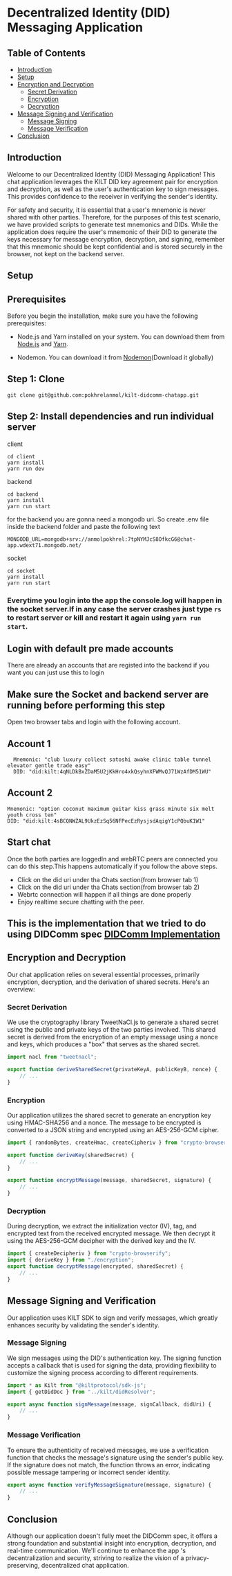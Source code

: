 # Decentralized Identity (DID) Messaging Application

## Table of Contents

-   [Introduction](#introduction)
-   [Setup](#setup)
-   [Encryption and Decryption](#encryption-and-decryption)
    -   [Secret Derivation](#secret-derivation)
    -   [Encryption](#encryption)
    -   [Decryption](#decryption)
-   [Message Signing and Verification](#message-signing-and-verification)
    -   [Message Signing](#message-signing)
    -   [Message Verification](#message-verification)
-   [Conclusion](#conclusion)

## Introduction

Welcome to our Decentralized Identity (DID) Messaging Application! This chat application leverages the KILT DID key agreement pair for encryption and decryption, as well as the user's authentication key to sign messages. This provides confidence to the receiver in verifying the sender's identity.

For safety and security, it is essential that a user's mnemonic is never shared with other parties. Therefore, for the purposes of this test scenario, we have provided scripts to generate test mnemonics and DIDs. While the application does require the user's mnemonic of their DID to generate the keys necessary for message encryption, decryption, and signing, remember that this mnemonic should be kept confidential and is stored securely in the browser, not kept on the backend server.

## Setup

## Prerequisites

Before you begin the installation, make sure you have the following prerequisites:

-   Node.js and Yarn installed on your system. You can download them from [Node.js](https://nodejs.org) and [Yarn](https://yarnpkg.com).

-   Nodemon. You can download it from [Nodemon]("https://www.npmjs.com/package/nodemon")(Download it globally)

## Step 1: Clone

```shell
git clone git@github.com:pokhrelanmol/kilt-didcomm-chatapp.git
```

## Step 2: Install dependencies and run individual server

client

```shell
cd client
yarn install
yarn run dev
```

backend

```shell
cd backend
yarn install
yarn run start
```

for the backend you are gonna need a mongodb uri. So create .env file inside the backend folder and paste the following text

```shell
MONGODB_URL=mongodb+srv://anmolpokhrel:7tpNYMJcS8OfkcG6@chat-app.wdext71.mongodb.net/
```

socket

```shell
cd socket
yarn install
yarn run start
```

### Everytime you login into the app the console.log will happen in the socket server.If in any case the server crashes just type `rs` to restart server or kill and restart it again using `yarn run  start`.

## Login with default pre made accounts

There are already an accounts that are registed into the backend if you want you can just use this to login

## Make sure the Socket and backend server are running before performing this step

Open two browser tabs and login with the following account.

## Account 1

```text
  Mnemonic: "club luxury collect satoshi awake clinic table tunnel elevator gentle trade easy"
  DID: "did:kilt:4qNLDkBxZDaM5U2jKkHro4xkQsyhnXFWMvQJ71WzAfDM51WU"
```

## Account 2

```text
Mnemonic: "option coconut maximum guitar kiss grass minute six melt youth cross ten"
DID: "did:kilt:4sBCQNWZAL9UkzEzSq56NFPecEzRysjsdAqigY1cPQbuK1W1"
```

## Start chat

Once the both parties are loggedIn and webRTC peers are connected you can do this step.This happens automatically if you follow the above steps.

-   Click on the did uri under tha Chats section(from browser tab 1)
-   Click on the did uri under tha Chats section(from browser tab 2)
-   Webrtc connection will happen if all things are done properly
-   Enjoy realtime secure chatting with the peer.

## This is the implementation that we tried to do using DIDComm spec [DIDComm Implementation]("https://github.com/Mr-Biskit/didComm-anonCrypt")

## Encryption and Decryption

Our chat application relies on several essential processes, primarily encryption, decryption, and the derivation of shared secrets. Here's an overview:

### Secret Derivation

We use the cryptography library TweetNaCl.js to generate a shared secret using the public and private keys of the two parties involved. This shared secret is derived from the encryption of an empty message using a nonce and keys, which produces a "box" that serves as the shared secret.

```javascript
import nacl from "tweetnacl";

export function deriveSharedSecret(privateKeyA, publicKeyB, nonce) {
    // ...
}
```

### Encryption

Our application utilizes the shared secret to generate an encryption key using HMAC-SHA256 and a nonce. The message to be encrypted is converted to a JSON string and encrypted using an AES-256-GCM cipher.

```javascript
import { randomBytes, createHmac, createCipheriv } from "crypto-browserify";

export function deriveKey(sharedSecret) {
    // ...
}

export function encryptMessage(message, sharedSecret, signature) {
    // ...
}
```

### Decryption

During decryption, we extract the initialization vector (IV), tag, and encrypted text from the received encrypted message. We then decrypt it using the AES-256-GCM decipher with the derived key and the IV.

```javascript
import { createDecipheriv } from "crypto-browserify";
import { deriveKey } from "./encryption";
export function decryptMessage(encrypted, sharedSecret) {
    // ...
}
```

## Message Signing and Verification

Our application uses KILT SDK to sign and verify messages, which greatly enhances security by validating the sender's identity.

### Message Signing

We sign messages using the DID's authentication key. The signing function accepts a callback that is used for signing the data, providing flexibility to customize the signing process according to different requirements.

```javascript
import * as Kilt from "@kiltprotocol/sdk-js";
import { getDidDoc } from "../kilt/didResolver";

export async function signMessage(message, signCallback, didUri) {
    // ...
}
```

### Message Verification

To ensure the authenticity of received messages, we use a verification function that checks the message's signature using the sender's public key. If the signature does not match, the function throws an error, indicating possible message tampering or incorrect sender identity.

```javascript
export async function verifyMessageSignature(message, signature) {
    // ...
}
```

## Conclusion

Although our application doesn't fully meet the DIDComm spec, it offers a strong foundation and substantial insight into encryption, decryption, and real-time communication. We'll continue to enhance the app
's decentralization and security, striving to realize the vision of a privacy-preserving, decentralized chat application.
